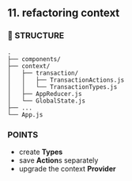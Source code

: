 ## 11. refactoring context
### 🌲 STRUCTURE
```
.
├── components/
├── context/
│   ├── transaction/
│   │   ├── TransactionActions.js
│   │   └── TransactionTypes.js
│   ├── AppReducer.js
│   └── GlobalState.js
├── ...
└── App.js
```

### POINTS
* create **Types**
* save **Action**s separately
* upgrade the context **Provider**
